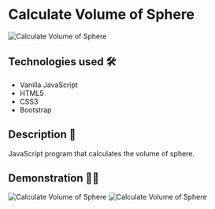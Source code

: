 # Calculate Volume of Sphere

<img src="https://i.imgur.com/LS9jt8y.png" alt="Calculate Volume of Sphere">

## Technologies used 🛠️
* Vanilla JavaScript
* HTML5
* CSS3
* Bootstrap

## Description 📝
JavaScript program that calculates the volume of sphere.

## Demonstration 🤹‍♂️
<img src="https://s2.gifyu.com/images/ezgif-3-b4d8e0409e74.gif" alt="Calculate Volume of Sphere">

<img src="https://s2.gifyu.com/images/ezgif-3-05661a99b187.gif" alt="Calculate Volume of Sphere">
